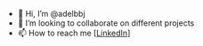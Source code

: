 - 👋 Hi, I’m @adelbbj
- 💞️ I’m looking to collaborate on different projects
- 📫 How to reach me [[LinkedIn](https://www.linkedin.com/in/adel-babajanpour)]
